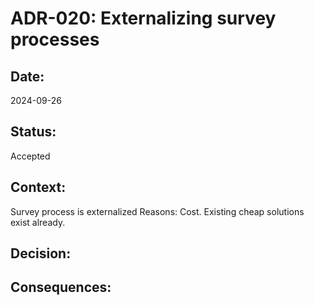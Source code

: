 # ADR-020: Externalizing survey processes

## Date:
2024-09-26

## Status:
Accepted

## Context:
Survey process is externalized
Reasons: Cost. Existing cheap solutions exist already.

## Decision:

## Consequences:
